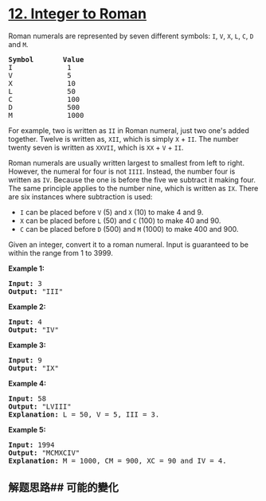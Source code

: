 # [12. Integer to Roman](https://leetcode-cn.com/problems/integer-to-roman/)
Roman numerals are represented by seven different symbols: <code>I</code>, <code>V</code>, <code>X</code>, <code>L</code>, <code>C</code>, <code>D</code> and <code>M</code>.


<pre><strong>Symbol</strong>       <strong>Value</strong>
I             1
V             5
X             10
L             50
C             100
D             500
M             1000</pre>

For example, two is written as <code>II</code> in Roman numeral, just two one&#39;s added together. Twelve is written as, <code>XII</code>, which is simply <code>X</code> + <code>II</code>. The number twenty seven is written as <code>XXVII</code>, which is <code>XX</code> + <code>V</code> + <code>II</code>.

Roman numerals are usually written largest to smallest from left to right. However, the numeral for four is not <code>IIII</code>. Instead, the number four is written as <code>IV</code>. Because the one is before the five we subtract it making four. The same principle applies to the number nine, which is written as <code>IX</code>. There are six instances where subtraction is used:


- <code>I</code> can be placed before <code>V</code> (5) and <code>X</code> (10) to make 4 and 9. 
- <code>X</code> can be placed before <code>L</code> (50) and <code>C</code> (100) to make 40 and 90. 
- <code>C</code> can be placed before <code>D</code> (500) and <code>M</code> (1000) to make 400 and 900.

Given an integer, convert it to a roman numeral. Input is guaranteed to be within the range from 1 to 3999.

**Example 1:**


<pre><strong>Input:</strong> 3
<strong>Output:</strong> &#34;III&#34;</pre>

**Example 2:**


<pre><strong>Input:</strong> 4
<strong>Output:</strong> &#34;IV&#34;</pre>

**Example 3:**


<pre><strong>Input:</strong> 9
<strong>Output:</strong> &#34;IX&#34;</pre>

**Example 4:**


<pre><strong>Input:</strong> 58
<strong>Output:</strong> &#34;LVIII&#34;
<strong>Explanation:</strong> L = 50, V = 5, III = 3.
</pre>

**Example 5:**


<pre><strong>Input:</strong> 1994
<strong>Output:</strong> &#34;MCMXCIV&#34;
<strong>Explanation:</strong> M = 1000, CM = 900, XC = 90 and IV = 4.</pre>

## 解题思路## 可能的變化